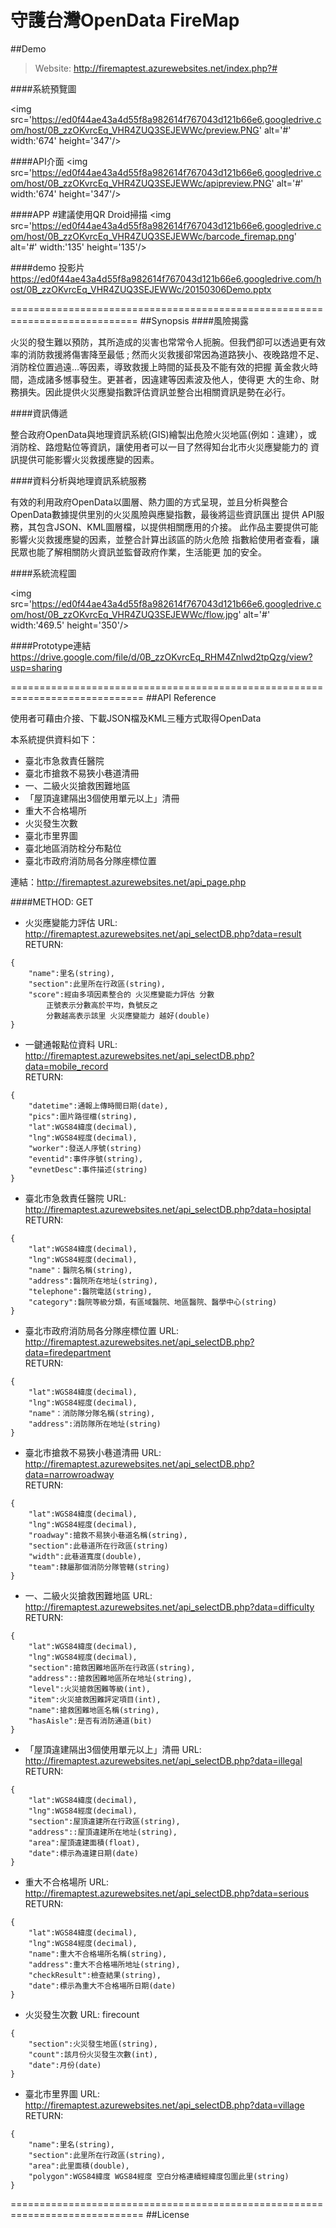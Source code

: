 # 守護台灣OpenData FireMap

##Demo
> Website: http://firemaptest.azurewebsites.net/index.php?#<br>

####系統預覽圖

<img src='https://ed0f44ae43a4d55f8a982614f767043d121b66e6.googledrive.com/host/0B_zzOKvrcEq_VHR4ZUQ3SEJEWWc/preview.PNG'  alt='#' width:'674' height='347'/>

####API介面
<img src='https://ed0f44ae43a4d55f8a982614f767043d121b66e6.googledrive.com/host/0B_zzOKvrcEq_VHR4ZUQ3SEJEWWc/apipreview.PNG'  alt='#' width:'674' height='347'/>

####APP #建議使用QR Droid掃描
<img src='https://ed0f44ae43a4d55f8a982614f767043d121b66e6.googledrive.com/host/0B_zzOKvrcEq_VHR4ZUQ3SEJEWWc/barcode_firemap.png' alt='#' width:'135' height='135'/>

####demo 投影片
	https://ed0f44ae43a4d55f8a982614f767043d121b66e6.googledrive.com/host/0B_zzOKvrcEq_VHR4ZUQ3SEJEWWc/20150306Demo.pptx


============================================================================
##Synopsis
####風險揭露

火災的發生難以預防，其所造成的災害也常常令人扼腕。但我們卻可以透過更有效率的消防救援將傷害降至最低 ; 然而火災救援卻常因為道路狹小、夜晚路燈不足、消防栓位置過遠…等因素，導致救援上時間的延長及不能有效的把握 黃金救火時間，造成諸多憾事發生。更甚者，因違建等因素波及他人，使得更 大的生命、財務損失。因此提供火災應變指數評估資訊並整合出相關資訊是勢在必行。

####資訊傳遞

整合政府OpenData與地理資訊系統(GIS)繪製出危險火災地區(例如：違建），或 消防栓、路燈點位等資訊，讓使用者可以一目了然得知台北市火災應變能力的 資訊提供可能影響火災救援應變的因素。

####資料分析與地理資訊系統服務

有效的利用政府OpenData以圖層、熱力圖的方式呈現，並且分析與整合 OpenData數據提供里別的火災風險與應變指數，最後將這些資訊匯出 提供 API服務，其包含JSON、KML圖層檔，以提供相關應用的介接。 此作品主要提供可能影響火災救援應變的因素，並整合計算出該區的防火危險 指數給使用者查看，讓民眾也能了解相關防火資訊並監督政府作業，生活能更 加的安全。


####系統流程圖

<img src='https://ed0f44ae43a4d55f8a982614f767043d121b66e6.googledrive.com/host/0B_zzOKvrcEq_VHR4ZUQ3SEJEWWc/flow.jpg' alt='#' width:'469.5' height='350'/>


####Prototype連結
  https://drive.google.com/file/d/0B_zzOKvrcEq_RHM4Znlwd2tpQzg/view?usp=sharing

=============================================================================
##API Reference

使用者可藉由介接、下載JSON檔及KML三種方式取得OpenData

本系統提供資料如下：

  - 臺北市急救責任醫院
  - 臺北市搶救不易狹小巷道清冊
  - 一、二級火災搶救困難地區
  - 「屋頂違建隔出3個使用單元以上」清冊
  - 重大不合格場所
  - 火災發生次數
  - 臺北市里界圖
  - 臺北地區消防栓分布點位
  - 臺北市政府消防局各分隊座標位置


連結：http://firemaptest.azurewebsites.net/api_page.php

####METHOD: GET

  - 火災應變能力評估
  URL:	http://firemaptest.azurewebsites.net/api_selectDB.php?data=result<br>
RETURN:
~~~~~~~
{
	"name":里名(string),
	"section":此里所在行政區(string),
	"score":經由多項因素整合的 火災應變能力評估 分數
		正號表示分數高於平均，負號反之
		分數越高表示該里 火災應變能力 越好(double)
}
~~~~~~~
  - 一鍵通報點位資料
  URL:	http://firemaptest.azurewebsites.net/api_selectDB.php?data=mobile_record<br>
RETURN:
~~~~~~~
{
	"datetime":通報上傳時間日期(date),
	"pics":圖片路徑檔(string),
	"lat":WGS84緯度(decimal),
	"lng":WGS84經度(decimal),
	"worker":發送人序號(string)
	"eventid":事件序號(string),
	"evnetDesc":事件描述(string)
}
~~~~~~~
  - 臺北市急救責任醫院
  URL:	http://firemaptest.azurewebsites.net/api_selectDB.php?data=hosiptal<br>
RETURN:
~~~~~~~
{
	"lat":WGS84緯度(decimal),
	"lng":WGS84經度(decimal),
	"name"：醫院名稱(string),
	"address":醫院所在地址(string),
	"telephone":醫院電話(string),
	"category":醫院等級分類，有區域醫院、地區醫院、醫學中心(string)
}
~~~~~~~
  - 臺北市政府消防局各分隊座標位置
 URL:	http://firemaptest.azurewebsites.net/api_selectDB.php?data=firedepartment<br>
RETURN:
~~~~~~~
{
	"lat":WGS84緯度(decimal),
	"lng":WGS84經度(decimal),
	"name"：消防隊分隊名稱(string),
	"address":消防隊所在地址(string)
}
~~~~~~~
  - 臺北市搶救不易狹小巷道清冊
  URL:	http://firemaptest.azurewebsites.net/api_selectDB.php?data=narrowroadway<br>
RETURN:
~~~~~~~
{
	"lat":WGS84緯度(decimal),
	"lng":WGS84經度(decimal),
	"roadway":搶救不易狹小巷道名稱(string),
	"section":此巷道所在行政區(string)
	"width":此巷道寬度(double),
	"team":隸屬那個消防分隊管轄(string)
}
~~~~~~~
  - 一、二級火災搶救困難地區
URL:	http://firemaptest.azurewebsites.net/api_selectDB.php?data=difficulty<br>
RETURN:
~~~~~~~
{
	"lat":WGS84緯度(decimal),
	"lng":WGS84經度(decimal),
	"section":搶救困難地區所在行政區(string),
	"address"::搶救困難地區所在地址(string),
	"level":火災搶救困難等級(int),
	"item":火災搶救困難評定項目(int),
	"name":搶救困難地區名稱(string),
	"hasAisle":是否有消防通道(bit)
}
~~~~~~~
  - 「屋頂違建隔出3個使用單元以上」清冊
  URL:	http://firemaptest.azurewebsites.net/api_selectDB.php?data=illegal<br>
RETURN:
~~~~~~~
{
	"lat":WGS84緯度(decimal),
	"lng":WGS84經度(decimal),
	"section":屋頂違建所在行政區(string),
	"address"::屋頂違建所在地址(string),
	"area":屋頂違建面積(float),
	"date":標示為違建日期(date)
}
~~~~~~~
  - 重大不合格場所
URL:	http://firemaptest.azurewebsites.net/api_selectDB.php?data=serious<br>
RETURN:
~~~~~~~
{
	"lat":WGS84緯度(decimal),
	"lng":WGS84經度(decimal),
	"name":重大不合格場所名稱(string),
	"address":重大不合格場所地址(string),
	"checkResult":檢查結果(string),
	"date":標示為重大不合格場所日期(date)
}
~~~~~~~
  - 火災發生次數
URL:	firecount
~~~~~~~
{
	"section":火災發生地區(string),
	"count":該月份火災發生次數(int),
	"date":月份(date)
}
~~~~~~~
  - 臺北市里界圖
URL:	http://firemaptest.azurewebsites.net/api_selectDB.php?data=village<br>
RETURN:
~~~~~~~
{
	"name":里名(string),
	"section":此里所在行政區(string),
	"area":此里面積(double),
	"polygon":WGS84緯度 WGS84經度 空白分格連續經緯度包圍此里(string)
}
~~~~~~~

=============================================================================
##License





